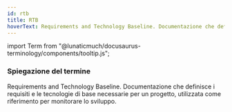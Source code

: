 ```yaml
---
id: rtb
title: RTB
hoverText: Requirements and Technology Baseline. Documentazione che definisce i requisiti e le tecnologie di base necessarie per un progetto, utilizzata come riferimento per monitorare lo sviluppo.
---
```


import Term from "@lunaticmuch/docusaurus-terminology/components/tooltip.js";


### Spiegazione del termine

Requirements and Technology Baseline. Documentazione che definisce i requisiti e le tecnologie di base necessarie per un <Term popup="Insieme di attività che devono raggiungere determinati obiettivi a partire da determinate specifiche, che hanno una data d’inizio e una data di fine prefissate, che dispongono di risorse limitate e che consumano risorse nel loro svolgersi." reference="/docs/RTB/Termini/Progetto">progetto</Term>, utilizzata come riferimento per monitorare lo sviluppo.

